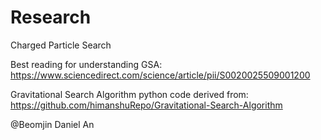 # Research

Charged Particle Search 

Best reading for understanding GSA: https://www.sciencedirect.com/science/article/pii/S0020025509001200

Gravitational Search Algorithm python code derived from:
https://github.com/himanshuRepo/Gravitational-Search-Algorithm

@Beomjin Daniel An
